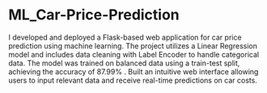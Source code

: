 # ML_Car-Price-Prediction
I developed and deployed a Flask-based web application for car price prediction using machine learning. The project utilizes a Linear Regression model and includes data cleaning with Label Encoder to handle categorical data. The model was trained on balanced data using a train-test split, achieving the accuracy of 87.99% . Built an intuitive web interface allowing users to input relevant data and receive real-time predictions on car costs.
